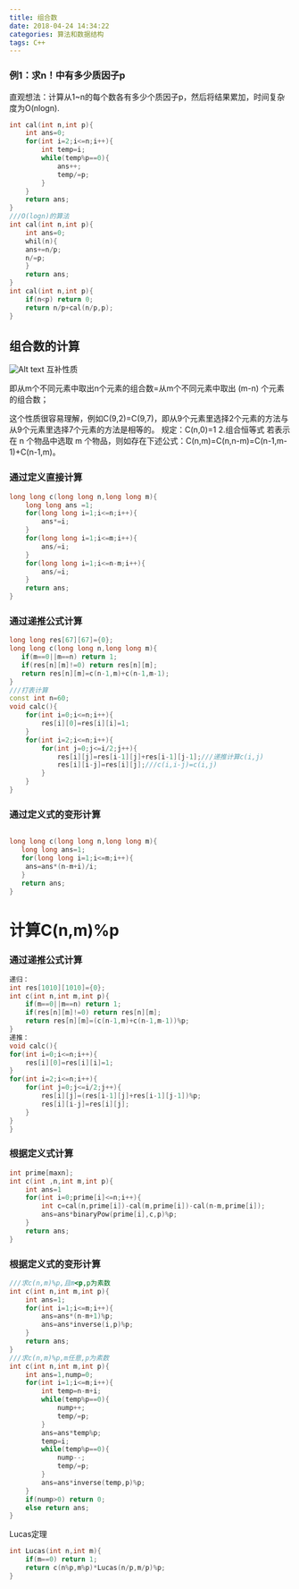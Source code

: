 ```yaml
---
title: 组合数
date: 2018-04-24 14:34:22
categories: 算法和数据结构
tags: C++
---
```

### 例1：求n！中有多少质因子p
  直观想法：计算从1~n的每个数各有多少个质因子p，然后将结果累加，时间复杂度为O(nlogn).
```cpp
int cal(int n,int p){
    int ans=0;
    for(int i=2;i<=n;i++){
        int temp=i;
        while(temp%p==0){
            ans++;
            temp/=p;
        }
    }
    return ans;
}
///O(logn)的算法
int cal(int n,int p){
    int ans=0;
    whil(n){
    ans+=n/p;
    n/=p;
    }
    return ans;
}
int cal(int n,int p){
    if(n<p) return 0;
    return n/p+cal(n/p,p);
}
```
## 组合数的计算
![Alt text](https://gss2.bdstatic.com/-fo3dSag_xI4khGkpoWK1HF6hhy/baike/s%3D219/sign=001e9280d1b44aed5d4eb9e58a1d876a/279759ee3d6d55fb34fde7ec66224f4a21a4ddc5.jpg)
互补性质

即从m个不同元素中取出n个元素的组合数=从m个不同元素中取出 (m-n) 个元素的组合数；

这个性质很容易理解，例如C(9,2)=C(9,7)，即从9个元素里选择2个元素的方法与从9个元素里选择7个元素的方法是相等的。
规定：C(n,0)=1
2.组合恒等式
若表示在 n 个物品中选取 m 个物品，则如存在下述公式：C(n,m)=C(n,n-m)=C(n-1,m-1)+C(n-1,m)。
### 通过定义直接计算
```cpp
long long c(long long n,long long m){
    long long ans =1;
    for(long long i=1;i<=n;i++){
        ans*=i;
    }
    for(long long i=1;i<=m;i++){
        ans/=i;
    }
    for(long long i=1;i<=n-m;i++){
        ans/=i;
    }
    return ans;
}
```
### 通过递推公式计算
```cpp
long long res[67][67]={0};
long long c(long long n,long long m){
   if(m==0||m==n) return 1;
   if(res[n][m]!=0) return res[n][m];
   return res[n][m]=c(n-1,m)+c(n-1,m-1);
}
///打表计算
const int n=60;
void calc(){
    for(int i=0;i<=n;i++){
        res[i][0]=res[i][i]=1;
    }
    for(int i=2;i<=n;i++){
        for(int j=0;j<=i/2;j++){
            res[i][j]=res[i-1][j]+res[i-1][j-1];///递推计算c(i,j)
            res[i][i-j]=res[i][j];///c(i,i-j)=c(i,j)
        }
    }
}
```
### 通过定义式的变形计算
```cpp

long long c(long long n,long long m){
   long long ans=1;
   for(long long i=1;i<=m;i++){
    ans=ans*(n-m+i)/i;
   }
   return ans;
}

```

# 计算C(n,m)%p
### 通过递推公式计算
```cpp
递归：
int res[1010][1010]={0};
int c(int n,int m,int p){
    if(m==0||m==n) return 1;
    if(res[n][m]!=0) return res[n][m];
    return res[n][m]=(c(n-1,m)+c(n-1,m-1))%p;
}
递推：
void calc(){
for(int i=0;i<=n;i++){
    res[i][0]=res[i][i]=1;
}
for(int i=2;i<=n;i++){
    for(int j=0;j<=i/2;j++){
        res[i][j]=(res[i-1][j]+res[i-1][j-1])%p;
        res[i][i-j]=res[i][j];
    }
}
}
```
### 根据定义式计算
```cpp
int prime[maxn];
int c(int ,n,int m,int p){
    int ans=1
    for(int i=0;prime[i]<=n;i++){
        int c=cal(n,prime[i])-cal(m,prime[i])-cal(n-m,prime[i]);
        ans=ans*binaryPow(prime[i],c,p)%p;
    }
    return ans;
}
```
### 根据定义式的变形计算
```cpp
///求c(n,m)%p,且m<p,p为素数
int c(int n,int m,int p){
    int ans=1;
    for(int i=1;i<=m;i++){
        ans=ans*(n-m+1)%p;
        ans=ans*inverse(i,p)%p;
    }
    return ans;
}
///求c(n,m)%p,m任意,p为素数
int c(int n,int m,int p){
    int ans=1,nump=0;
    for(int i=1;i<=m;i++){
        int temp=n-m+i;
        while(temp%p==0){
            nump++;
            temp/=p;
        }
        ans=ans*temp%p;
        temp=i;
        while(temp%p==0){
            nump--;
            temp/=p;
        }
        ans=ans*inverse(temp,p)%p;
    }
    if(nump>0) return 0;
    else return ans;
}
```
Lucas定理
```cpp
int Lucas(int n,int m){
    if(m==0) return 1;
    return c(n%p,m%p)*Lucas(n/p,m/p)%p;
}
```
